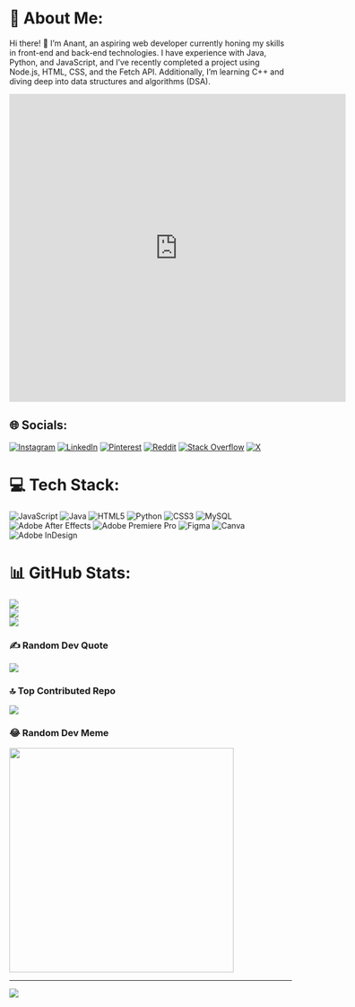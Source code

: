 # 🐥 About Me:
Hi there! 👋 I’m Anant, an aspiring web developer currently honing my skills in front-end and back-end technologies. I have experience with Java, Python, and JavaScript, and I’ve recently completed a project using Node.js, HTML, CSS, and the Fetch API. Additionally, I’m learning C++ and diving deep into data structures and algorithms (DSA).

<iframe src="https://assets.pinterest.com/ext/embed.html?id=860328335062680480" height="549" width="600" frameborder="0" scrolling="no" ></iframe>


## 🌐 Socials:
[![Instagram](https://img.shields.io/badge/Instagram-%23E4405F.svg?logo=Instagram&logoColor=white)](https://instagram.com/anntmishra) [![LinkedIn](https://img.shields.io/badge/LinkedIn-%230077B5.svg?logo=linkedin&logoColor=white)](https://linkedin.com/in/anntmishra ) [![Pinterest](https://img.shields.io/badge/Pinterest-%23E60023.svg?logo=Pinterest&logoColor=white)](https://pinterest.com/anntmishra) [![Reddit](https://img.shields.io/badge/Reddit-%23FF4500.svg?logo=Reddit&logoColor=white)](https://reddit.com/user/anntmishra) [![Stack Overflow](https://img.shields.io/badge/-Stackoverflow-FE7A16?logo=stack-overflow&logoColor=white)](https://stackoverflow.com/users/23901145) [![X](https://img.shields.io/badge/X-black.svg?logo=X&logoColor=white)](https://x.com/anntmishra) 

# 💻 Tech Stack:
![JavaScript](https://img.shields.io/badge/javascript-%23323330.svg?style=for-the-badge&logo=javascript&logoColor=%23F7DF1E) ![Java](https://img.shields.io/badge/java-%23ED8B00.svg?style=for-the-badge&logo=openjdk&logoColor=white) ![HTML5](https://img.shields.io/badge/html5-%23E34F26.svg?style=for-the-badge&logo=html5&logoColor=white) ![Python](https://img.shields.io/badge/python-3670A0?style=for-the-badge&logo=python&logoColor=ffdd54) ![CSS3](https://img.shields.io/badge/css3-%231572B6.svg?style=for-the-badge&logo=css3&logoColor=white) ![MySQL](https://img.shields.io/badge/mysql-4479A1.svg?style=for-the-badge&logo=mysql&logoColor=white) ![Adobe After Effects](https://img.shields.io/badge/Adobe%20After%20Effects-9999FF.svg?style=for-the-badge&logo=Adobe%20After%20Effects&logoColor=white) ![Adobe Premiere Pro](https://img.shields.io/badge/Adobe%20Premiere%20Pro-9999FF.svg?style=for-the-badge&logo=Adobe%20Premiere%20Pro&logoColor=white) ![Figma](https://img.shields.io/badge/figma-%23F24E1E.svg?style=for-the-badge&logo=figma&logoColor=white) ![Canva](https://img.shields.io/badge/Canva-%2300C4CC.svg?style=for-the-badge&logo=Canva&logoColor=white) ![Adobe InDesign](https://img.shields.io/badge/Adobe%20InDesign-49021F?style=for-the-badge&logo=adobeindesign&logoColor=FF3366)
# 📊 GitHub Stats:
![](https://github-readme-stats.vercel.app/api?username=anntmishra&theme=dracula&hide_border=false&include_all_commits=false&count_private=false)<br/>
![](https://github-readme-streak-stats.herokuapp.com/?user=anntmishra&theme=dracula&hide_border=false)<br/>
![](https://github-readme-stats.vercel.app/api/top-langs/?username=anntmishra&theme=dracula&hide_border=false&include_all_commits=false&count_private=false&layout=compact)

### ✍️ Random Dev Quote
![](https://quotes-github-readme.vercel.app/api?type=vetical&theme=tokyonight)

### 🔝 Top Contributed Repo
![](https://github-contributor-stats.vercel.app/api?username=anntmishra&limit=5&theme=dracula&combine_all_yearly_contributions=true)

### 😂 Random Dev Meme
<img src='https://memer-new.vercel.app/' style="height: 400px;"/>

---
[![](https://visitcount.itsvg.in/api?id=anntmishra&icon=2&color=11)](https://visitcount.itsvg.in)

<!-- Proudly created with GPRM ( https://gprm.itsvg.in ) -->
